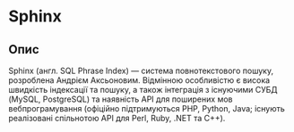 # Sphinx

## Опис

Sphinx (англ. SQL Phrase Index) — система повнотекстового пошуку, розроблена Андрієм Аксьоновим. Відмінною особливістю є висока швидкість індексації та пошуку, а також інтеграція з існуючими СУБД (MySQL, PostgreSQL) та наявність API для поширених мов вебпрограмування (офіційно підтримуються PHP, Python, Java; існують реалізовані спільнотою API для Perl, Ruby, .NET та C++).
